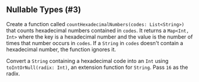 ## Nullable Types (#3)

Create a function called `countHexadecimalNumbers(codes: List<String>)` that
counts hexadecimal numbers contained in `codes`. It returns a `Map<Int, Int>`
where the key is a hexadecimal number and the value is the number of times that
number occurs in `codes`. If a `String` in `codes` doesn't contain a
hexadecimal number, the function ignores it.

<div class="hint">

Convert a `String` containing a hexadecimal code into an `Int` using
`toIntOrNull(radix: Int)`, an extension function for `String`. Pass `16` as the
radix.

</div>
